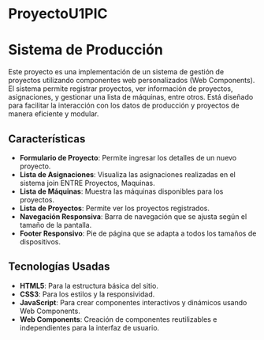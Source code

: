 # ProyectoU1PIC

# Sistema de Producción

Este proyecto es una implementación de un sistema de gestión de proyectos utilizando componentes web personalizados (Web Components). El sistema permite registrar proyectos, ver información de proyectos, asignaciones, y gestionar una lista de máquinas, entre otros. Está diseñado para facilitar la interacción con los datos de producción y proyectos de manera eficiente y modular.

## Características

- **Formulario de Proyecto**: Permite ingresar los detalles de un nuevo proyecto.
- **Lista de Asignaciones**: Visualiza las asignaciones realizadas en el sistema join ENTRE Proyectos, Maquinas.
- **Lista de Máquinas**: Muestra las máquinas disponibles para los proyectos.
- **Lista de Proyectos**: Permite ver los proyectos registrados.
- **Navegación Responsiva**: Barra de navegación que se ajusta según el tamaño de la pantalla.
- **Footer Responsivo**: Pie de página que se adapta a todos los tamaños de dispositivos.

## Tecnologías Usadas

- **HTML5**: Para la estructura básica del sitio.
- **CSS3**: Para los estilos y la responsividad.
- **JavaScript**: Para crear componentes interactivos y dinámicos usando Web Components.
- **Web Components**: Creación de componentes reutilizables e independientes para la interfaz de usuario.

